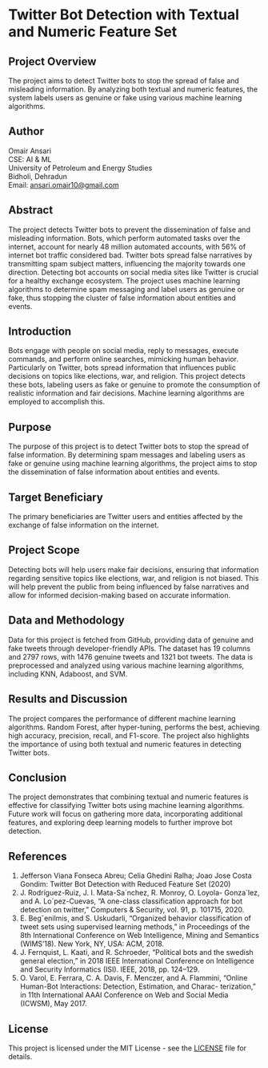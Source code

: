 # Twitter Bot Detection with Textual and Numeric Feature Set

## Project Overview
The project aims to detect Twitter bots to stop the spread of false and misleading information. By analyzing both textual and numeric features, the system labels users as genuine or fake using various machine learning algorithms.

## Author
  Omair Ansari  
  CSE: AI & ML  
  University of Petroleum and Energy Studies  
  Bidholi, Dehradun  
  Email: ansari.omair10@gmail.com

## Abstract
The project detects Twitter bots to prevent the dissemination of false and misleading information. Bots, which perform automated tasks over the internet, account for nearly 48 million automated accounts, with 56% of internet bot traffic considered bad. Twitter bots spread false narratives by transmitting spam subject matters, influencing the majority towards one direction. Detecting bot accounts on social media sites like Twitter is crucial for a healthy exchange ecosystem. The project uses machine learning algorithms to determine spam messaging and label users as genuine or fake, thus stopping the cluster of false information about entities and events.

## Introduction
Bots engage with people on social media, reply to messages, execute commands, and perform online searches, mimicking human behavior. Particularly on Twitter, bots spread information that influences public decisions on topics like elections, war, and religion. This project detects these bots, labeling users as fake or genuine to promote the consumption of realistic information and fair decisions. Machine learning algorithms are employed to accomplish this.

## Purpose
The purpose of this project is to detect Twitter bots to stop the spread of false information. By determining spam messages and labeling users as fake or genuine using machine learning algorithms, the project aims to stop the dissemination of false information about entities and events.

## Target Beneficiary
The primary beneficiaries are Twitter users and entities affected by the exchange of false information on the internet.

## Project Scope
Detecting bots will help users make fair decisions, ensuring that information regarding sensitive topics like elections, war, and religion is not biased. This will help prevent the public from being influenced by false narratives and allow for informed decision-making based on accurate information.

## Data and Methodology
Data for this project is fetched from GitHub, providing data of genuine and fake tweets through developer-friendly APIs. The dataset has 19 columns and 2797 rows, with 1476 genuine tweets and 1321 bot tweets. The data is preprocessed and analyzed using various machine learning algorithms, including KNN, Adaboost, and SVM.

## Results and Discussion
The project compares the performance of different machine learning algorithms. Random Forest, after hyper-tuning, performs the best, achieving high accuracy, precision, recall, and F1-score. The project also highlights the importance of using both textual and numeric features in detecting Twitter bots.

## Conclusion
The project demonstrates that combining textual and numeric features is effective for classifying Twitter bots using machine learning algorithms. Future work will focus on gathering more data, incorporating additional features, and exploring deep learning models to further improve bot detection.

## References
1. Jefferson Viana Fonseca Abreu; Celia Ghedini Ralha; Joao Jose Costa Gondim: Twitter Bot Detection with Reduced Feature Set (2020)
2. J. Rodríguez-Ruiz, J. I. Mata-Sa´nchez, R. Monroy, O. Loyola- Gonza´lez, and A. Lo´pez-Cuevas, “A one-class classification approach for bot detection on twitter,” Computers & Security, vol. 91, p. 101715, 2020.
3. E. Beg˘enilmis¸ and S. Uskudarli, “Organized behavior classification of tweet sets using supervised learning methods,” in Proceedings of the 8th International Conference on Web Intelligence, Mining and Semantics (WIMS’18). New York, NY, USA: ACM, 2018.
4. J. Fernquist, L. Kaati, and R. Schroeder, “Political bots and the swedish general election,” in 2018 IEEE International Conference on Intelligence and Security Informatics (ISI). IEEE, 2018, pp. 124–129.
5. O. Varol, E. Ferrara, C. A. Davis, F. Menczer, and A. Flammini, “Online Human-Bot Interactions: Detection, Estimation, and Charac- terization,” in 11th International AAAI Conference on Web and Social Media (ICWSM), May 2017.

## License
This project is licensed under the MIT License - see the [LICENSE](LICENSE) file for details.
